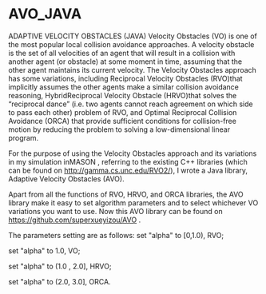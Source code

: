 # AVO_JAVA

ADAPTIVE VELOCITY OBSTACLES (JAVA)
Velocity Obstacles (VO) is one of the most popular local collision avoidance approaches. A velocity obstacle is the set of all velocities of an agent that will result in a collision with another agent (or obstacle) at some moment in time, assuming that the other agent maintains its current velocity.
The Velocity Obstacles approach has some variations, including Reciprocal Velocity Obstacles (RVO)that implicitly assumes the other agents make a similar collision avoidance reasoning, HybridReciprocal Velocity Obstacle (HRVO)that solves the “reciprocal dance” (i.e. two agents cannot reach agreement on which side to pass each other) problem of RVO, and Optimal Reciprocal Collision Avoidance (ORCA) that provide sufficient conditions for collision-free motion by reducing the problem to solving a low-dimensional linear program.

For the purpose of using the Velocity Obstacles approach and its variations in my simulation inMASON , referring to the existing C++ libraries (which can be found on http://gamma.cs.unc.edu/RVO2/), I wrote a Java library, Adaptive Velocity Obstacles (AVO).

Apart from all the functions of RVO, HRVO, and ORCA libraries, the AVO library make it easy to set algorithm parameters and to select whichever  VO variations you want to use. Now this AVO library can be found on https://github.com/superxueyizou/AVO .

The parameters setting are as follows:
set "alpha" to [0,1.0), RVO;

set "alpha" to 1.0,  VO;

set "alpha" to (1.0 , 2.0],  HRVO;

set "alpha" to (2.0, 3.0],  ORCA.
